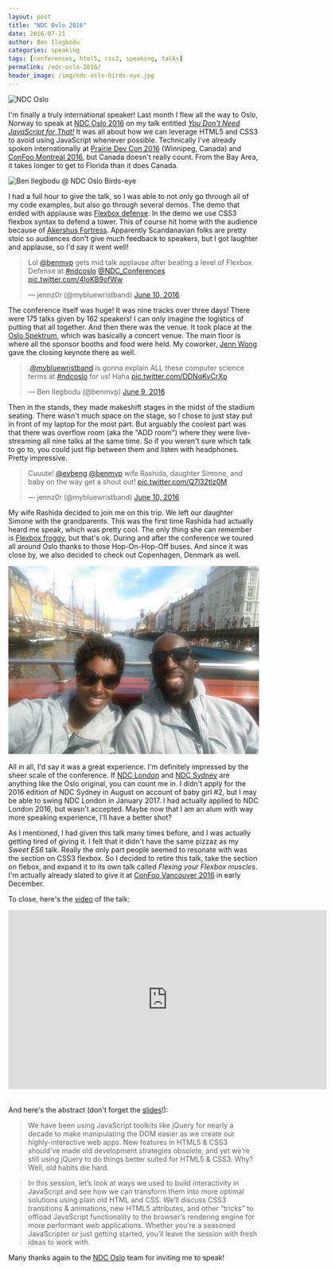 ```yaml
---
layout: post
title: "NDC Oslo 2016"
date: 2016-07-21
author: Ben Ilegbodu
categories: speaking
tags: [conferences, html5, css3, speaking, talks]
permalink: /ndc-oslo-2016/
header_image: /img/ndc-oslo-birds-eye.jpg
---
```


![NDC Oslo](http://www.benmvp.com/slides/img/ndcoslo2016/ndc-oslo-logo.png)

I'm finally a truly international speaker! Last month I flew all the way to Oslo, Norway to speak at [NDC Oslo 2016](http://ndcoslo.com/) on my talk entitled [_You Don't Need JavaScript for That!_](http://ndcoslo.com/talk/you-dont-need-javascript-for-that/) It was all about how we can leverage HTML5 and CSS3 to avoid using JavaScript whenever possible. Technically I've already spoken internationally at [Prairie Dev Con 2016](http://www.prairiedevcon.com/) (Winnipeg, Canada) and [ConFoo Montreal 2016](http://confoo.ca/en/2016/), but Canada doesn't really count. From the Bay Area, it takes longer to get to Florida than it does Canada.

![Ben Ilegbodu @ NDC Oslo Birds-eye]({{page.header_image}})

I had a full hour to give the talk, so I was able to not only go through all of my code examples, but also go through several demos. The demo that ended with applause was [Flexbox defense](http://www.flexboxdefense.com/). In the demo we use CSS3 flexbox syntax to defend a tower. This of course hit home with the audience because of [Akershus Fortress](https://en.wikipedia.org/wiki/Akershus_Fortress). Apparently Scandanavian folks are pretty stoic so audiences don't give much feedback to speakers, but I got laughter and applause, so I'd say it went well!

<blockquote class="twitter-tweet" data-lang="en"><p lang="en" dir="ltr">Lol <a href="https://twitter.com/benmvp">@benmvp</a> gets mid talk applause after beating a level of Flexbox Defense at <a href="https://twitter.com/hashtag/ndcoslo?src=hash">#ndcoslo</a> <a href="https://twitter.com/NDC_Conferences">@NDC_Conferences</a> <a href="https://t.co/4IoKB9ofWw">pic.twitter.com/4IoKB9ofWw</a></p>&mdash; jennz0r (@mybluewristband) <a href="https://twitter.com/mybluewristband/status/741244414689841152">June 10, 2016</a></blockquote>
<script async src="//platform.twitter.com/widgets.js" charset="utf-8"></script>

The conference itself was huge! It was nine tracks over three days! There were 175 talks given by 162 speakers! I can only imagine the logistics of putting that all together. And then there was the venue. It took place at the [Oslo Spektrum](http://www.oslospektrum.no/), which was basically a concert venue. The main floor is where all the sponsor booths and food were held. My coworker, [Jenn Wong](https://twitter.com/mybluewristband) gave the closing keynote there as well.

<blockquote class="twitter-tweet" data-lang="en"><p lang="en" dir="ltr">.<a href="https://twitter.com/mybluewristband">@mybluewristband</a> is gonna explain ALL these computer science terms at <a href="https://twitter.com/hashtag/ndcoslo?src=hash">#ndcoslo</a> for us! Haha <a href="https://t.co/DDNqKvCrXp">pic.twitter.com/DDNqKvCrXp</a></p>&mdash; Ben Ilegbodu (@benmvp) <a href="https://twitter.com/benmvp/status/740954713831706624">June 9, 2016</a></blockquote>
<script async src="//platform.twitter.com/widgets.js" charset="utf-8"></script>

Then in the stands, they made makeshift stages in the midst of the stadium seating. There wasn't much space on the stage, so I chose to just stay put in front of my laptop for the most part. But arguably the coolest part was that there was overflow room (aka the "ADD room") where they were live-streaming all nine talks at the same time. So if you weren't sure which talk to go to, you could just flip between them and listen with headphones. Pretty impressive.

<blockquote class="twitter-tweet" data-conversation="none" data-lang="en"><p lang="en" dir="ltr">Cuuute! <a href="https://twitter.com/evbeng">@evbeng</a> <a href="https://twitter.com/benmvp">@benmvp</a> wife Rashida, daughter Simone, and baby on the way get a shout out! <a href="https://t.co/Q7l32tlz0M">pic.twitter.com/Q7l32tlz0M</a></p>&mdash; jennz0r (@mybluewristband) <a href="https://twitter.com/mybluewristband/status/741235003099488256">June 10, 2016</a></blockquote>
<script async src="//platform.twitter.com/widgets.js" charset="utf-8"></script>

My wife Rashida decided to join me on this trip. We left our daughter Simone with the grandparents. This was the first time Rashida had actually heard me speak, which was pretty cool. The only thing she can remember is [Flexbox froggy](http://flexboxfroggy.com/), but that's ok. During and after the conference we toured all around Oslo thanks to those Hop-On-Hop-Off buses. And since it was close by, we also decided to check out Copenhagen, Denmark as well.

![Copenhagen sight-seeing](/img/copenhagen-sight-seeing.jpg)

All in all, I'd say it was a great experience. I'm definitely impressed by the sheer scale of the conference. If [NDC London](http://ndc-london.com/) and [NDC Sydney](http://ndcsydney.com/) are anything like the Oslo original, you can count me in. I didn't apply for the 2016 edition of NDC Sydney in August on account of baby girl #2, but I may be able to swing NDC London in January 2017. I had actually applied to NDC London 2016, but wasn't accepted. Maybe now that I am an alum with way more speaking experience, I'll have a better shot?

As I mentioned, I had given this talk many times before, and I was actually getting tired of giving it. I felt that it didn't have the same pizzaz as my _Sweet ES6_ talk. Really the only part people seemed to resonate with was the section on CSS3 flexbox. So I decided to retire this talk, take the section on flebox, and expand it to its own talk called _Flexing your Flexbox muscles_. I'm actually already slated to give it at [ConFoo Vancouver 2016](https://confoo.ca/en/yvr2016/session/flexing-your-flexbox-muscles) in early December.

To close, here's the [video](https://vimeo.com/171319733) of the talk:

<iframe src="https://player.vimeo.com/video/171319733" style="margin-bottom:16px" width="640" height="360" frameborder="0" webkitallowfullscreen mozallowfullscreen allowfullscreen></iframe>

And here's the abstract (don't forget the [slides](http://www.benmvp.com/slides/2016/ndcoslo/no-js.html)!):

> We have been using JavaScript toolkits like jQuery for nearly a decade to make manipulating the DOM easier as we create our highly-interactive web apps. New features in HTML5 & CSS3 should’ve made old development strategies obsolete, and yet we’re still using jQuery to do things better suited for HTML5 & CSS3. Why? Well, old habits die hard.

> In this session, let’s look at ways we used to build interactivity in JavaScript and see how we can transform them into more optimal solutions using plain old HTML and CSS. We’ll discuss CSS3 transitions & animations, new HTML5 attributes, and other “tricks” to offload JavaScript functionality to the browser’s rendering engine for more performant web applications. Whether you’re a seasoned JavaScripter or just getting started, you’ll leave the session with fresh ideas to work with.

Many thanks again to the [NDC Oslo](http://ndcoslo.com/) team for inviting me to speak!
